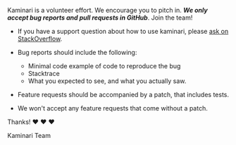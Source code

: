 Kaminari is a volunteer effort. We encourage you to pitch in.
__*We only accept bug reports and pull requests in GitHub*__. Join the team!

* If you have a support question about how to use kaminari, please [ask on StackOverflow](http://stackoverflow.com/search?tab=newest&q=kaminari).
* Bug reports should include the following:
  - Minimal code example of code to reproduce the bug
  - Stacktrace
  - What you expected to see, and what you actually saw.

* Feature requests should be accompanied by a patch, that includes tests.
* We won't accept any feature requests that come without a patch.

Thanks! :heart: :heart: :heart:

Kaminari Team
